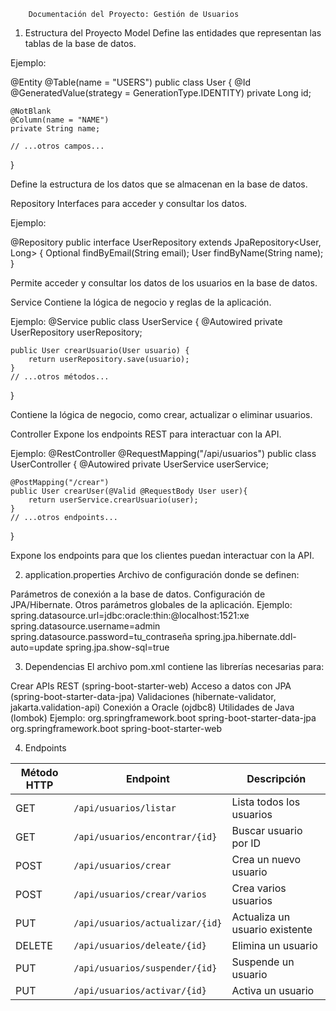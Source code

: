         Documentación del Proyecto: Gestión de Usuarios
1. Estructura del Proyecto
Model
Define las entidades que representan las tablas de la base de datos.

Ejemplo:

@Entity
@Table(name = "USERS")
public class User {
    @Id
    @GeneratedValue(strategy = GenerationType.IDENTITY)
    private Long id;

    @NotBlank
    @Column(name = "NAME")
    private String name;

    // ...otros campos...
}

Define la estructura de los datos que se almacenan en la base de datos.

Repository
Interfaces para acceder y consultar los datos.

Ejemplo:

@Repository
public interface UserRepository extends JpaRepository<User, Long> {
    Optional<User> findByEmail(String email);
    User findByName(String name);
}

Permite acceder y consultar los datos de los usuarios en la base de datos.

Service
Contiene la lógica de negocio y reglas de la aplicación.

Ejemplo:
@Service
public class UserService {
    @Autowired
    private UserRepository userRepository;

    public User crearUsuario(User usuario) {
        return userRepository.save(usuario);
    }
    // ...otros métodos...
}

Contiene la lógica de negocio, como crear, actualizar o eliminar usuarios.

Controller
Expone los endpoints REST para interactuar con la API.

Ejemplo:
@RestController
@RequestMapping("/api/usuarios")
public class UserController {
    @Autowired
    private UserService userService;

    @PostMapping("/crear")
    public User crearUser(@Valid @RequestBody User user){
        return userService.crearUsuario(user);
    }
    // ...otros endpoints...
}

Expone los endpoints para que los clientes puedan interactuar con la API.

2. application.properties
Archivo de configuración donde se definen:

Parámetros de conexión a la base de datos.
Configuración de JPA/Hibernate.
Otros parámetros globales de la aplicación.
Ejemplo:
spring.datasource.url=jdbc:oracle:thin:@localhost:1521:xe
spring.datasource.username=admin
spring.datasource.password=tu_contraseña
spring.jpa.hibernate.ddl-auto=update
spring.jpa.show-sql=true

3. Dependencias
El archivo pom.xml contiene las librerías necesarias para:

Crear APIs REST (spring-boot-starter-web)
Acceso a datos con JPA (spring-boot-starter-data-jpa)
Validaciones (hibernate-validator, jakarta.validation-api)
Conexión a Oracle (ojdbc8)
Utilidades de Java (lombok)
Ejemplo:
<dependency>
    <groupId>org.springframework.boot</groupId>
    <artifactId>spring-boot-starter-data-jpa</artifactId>
</dependency>
<dependency>
    <groupId>org.springframework.boot</groupId>
    <artifactId>spring-boot-starter-web</artifactId>
</dependency>
<!-- ...otras dependencias... -->

4. Endpoints
       
| Método HTTP | Endpoint                        | Descripción                    |
| ----------- | ------------------------------- | ------------------------------ |
| GET         | `/api/usuarios/listar`          | Lista todos los usuarios       |
| GET         | `/api/usuarios/encontrar/{id}`  | Buscar usuario por ID          |
| POST        | `/api/usuarios/crear`           | Crea un nuevo usuario          |
| POST        | `/api/usuarios/crear/varios`    | Crea varios usuarios           |
| PUT         | `/api/usuarios/actualizar/{id}` | Actualiza un usuario existente |
| DELETE      | `/api/usuarios/deleate/{id}`    | Elimina un usuario             |
| PUT         | `/api/usuarios/suspender/{id}`  | Suspende un usuario            |
| PUT         | `/api/usuarios/activar/{id}`    | Activa un usuario              |



